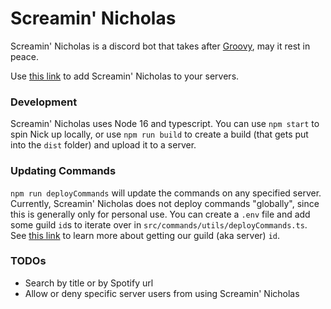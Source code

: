 # Screamin' Nicholas

Screamin' Nicholas is a discord bot that takes after [Groovy](https://groovy.bot/), may it rest in peace.

Use [this link](https://discord.com/api/oauth2/authorize?client_id=880628573369684060&permissions=8&scope=bot%20applications.commands) to add Screamin' Nicholas to your servers.

### Development

Screamin' Nicholas uses Node 16 and typescript. You can use `npm start` to spin Nick up locally, or use `npm run build` to create a build (that gets put into the `dist` folder) and upload it to a server.

### Updating Commands

`npm run deployCommands` will update the commands on any specified server. Currently, Screamin' Nicholas does not deploy commands "globally", since this is generally only for personal use. You can create a `.env` file and add some guild `id`s to iterate over in `src/commands/utils/deployCommands.ts`. See [this link](https://support.discord.com/hc/en-us/articles/206346498-Where-can-I-find-my-User-Server-Message-ID-) to learn more about getting our guild (aka server) `id`.

### TODOs

- Search by title or by Spotify url
- Allow or deny specific server users from using Screamin' Nicholas
